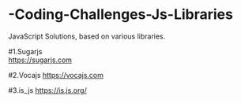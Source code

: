 # -Coding-Challenges-Js-Libraries
JavaScript Solutions, based on various libraries.

#1.Sugarjs  
https://sugarjs.com

#2.Vocajs
https://vocajs.com

#3.is_js
https://is.js.org/
